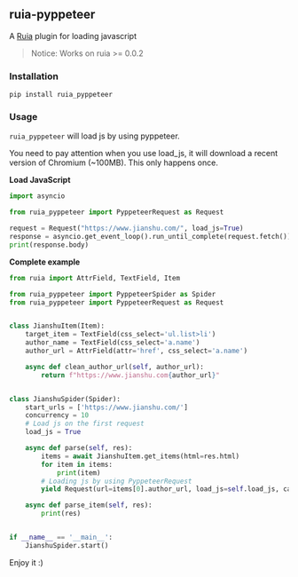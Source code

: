 ## ruia-pyppeteer

A [Ruia](https://github.com/howie6879/ruia) plugin for loading javascript

> Notice:  Works on ruia >= 0.0.2

### Installation

```shell
pip install ruia_pyppeteer
```

### Usage

`ruia_pyppeteer` will load js by using pyppeteer.
 
 You need to pay attention when you use load_js, it will download a recent version of Chromium (~100MB). This only happens once.

**Load JavaScript**

```python
import asyncio

from ruia_pyppeteer import PyppeteerRequest as Request

request = Request("https://www.jianshu.com/", load_js=True)
response = asyncio.get_event_loop().run_until_complete(request.fetch())
print(response.body)
```

**Complete example**

```python
from ruia import AttrField, TextField, Item

from ruia_pyppeteer import PyppeteerSpider as Spider
from ruia_pyppeteer import PyppeteerRequest as Request


class JianshuItem(Item):
    target_item = TextField(css_select='ul.list>li')
    author_name = TextField(css_select='a.name')
    author_url = AttrField(attr='href', css_select='a.name')

    async def clean_author_url(self, author_url):
        return f"https://www.jianshu.com{author_url}"


class JianshuSpider(Spider):
    start_urls = ['https://www.jianshu.com/']
    concurrency = 10
    # Load js on the first request
    load_js = True

    async def parse(self, res):
        items = await JianshuItem.get_items(html=res.html)
        for item in items:
            print(item)
        # Loading js by using PyppeteerRequest
        yield Request(url=items[0].author_url, load_js=self.load_js, callback=self.parse_item)

    async def parse_item(self, res):
        print(res)


if __name__ == '__main__':
    JianshuSpider.start()
```

Enjoy it :)
